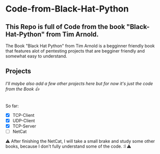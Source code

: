 # Code-from-Black-Hat-Python

## This Repo is full of Code from the book "Black-Hat-Python" from Tim Arnold.
   The Book "Black Hat Python" from Tim Arnold is a begginner friendly book that features alot of  pentesting projects that are begginer friendly and somewhat easy to understand. 
## Projects
###### I'll maybe also add a few other projects here but for now it's just the code from the Book :+1:

So far:

- [x] TCP-Client
- [x] UDP-Client
- [x] TCP-Server
- [ ] NetCat

:warning: After finishing the NetCat, I will take a small brake and study some other books, because I don't fully understand some of the code. :I :warning:
